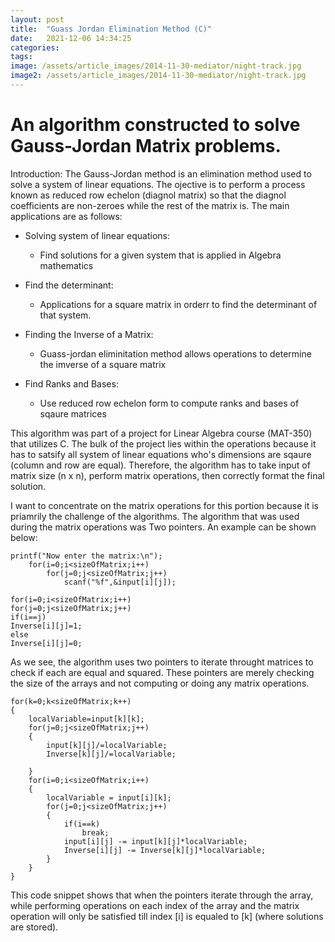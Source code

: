 ```yaml
---
layout: post
title:  "Guass Jordan Elimination Method (C)"
date:   2021-12-06 14:34:25
categories: 
tags: 
image: /assets/article_images/2014-11-30-mediator/night-track.jpg
image2: /assets/article_images/2014-11-30-mediator/night-track.jpg
---
```


# An algorithm constructed to solve Gauss-Jordan Matrix problems.

Introduction: The Gauss-Jordan method is an elimination method used to solve a system of linear equations. The ojective is to perform a process known as reduced row echelon (diagnol matrix) so that the diagnol coefficients are non-zeroes while the rest of the matrix is. The main applications are as follows: 
  * Solving system of linear equations:
    * Find solutions for a given system that is applied in Algebra mathematics
  
  * Find the determinant:
    * Applications for a square matrix in orderr to find the determinant of that system.
  
  * Finding the Inverse of a Matrix:
    * Guass-jordan eliminitation method allows operations to determine the imverse of a square matrix
  
  * Find Ranks and Bases:
    * Use reduced row echelon form to compute ranks and bases of sqaure matrices

This algorithm was part of a project for Linear Algebra course (MAT-350) that utilizes C. The bulk of the project lies within the operations because it has to satsify all system of linear equations who's dimensions are sqaure (column and row are equal). Therefore, the algorithm has to take input of matrix size (n x n), perform matrix operations, then correctly format the final solution. 

I want to concentrate on the matrix operations for this portion because it is priamrily the challenge of the algorithms. The algorithm that was used during the matrix operations was Two pointers. An example can be shown below:

	printf("Now enter the matrix:\n");						
		for(i=0;i<sizeOfMatrix;i++)
			for(j=0;j<sizeOfMatrix;j++)
				scanf("%f",&input[i][j]);

	for(i=0;i<sizeOfMatrix;i++)									
	for(j=0;j<sizeOfMatrix;j++)							
	if(i==j)										
	Inverse[i][j]=1;									
	else											
	Inverse[i][j]=0;		
As we see, the algorithm uses two pointers to iterate throught matrices to check if each are equal and squared. These pointers are merely checking the size of the arrays and not computing or doing any matrix operations. 
	
	for(k=0;k<sizeOfMatrix;k++)									 
	{														
		localVariable=input[k][k];										
		for(j=0;j<sizeOfMatrix;j++)								
		{
			input[k][j]/=localVariable;									
			Inverse[k][j]/=localVariable;									

		}													
		for(i=0;i<sizeOfMatrix;i++)									
		{
			localVariable = input[i][k];									
			for(j=0;j<sizeOfMatrix;j++)							
			{												
				if(i==k)
					break;									
				input[i][j] -= input[k][j]*localVariable;						
				Inverse[i][j] -= Inverse[k][j]*localVariable;						
			}
		}
	}
This code snippet shows that when the pointers iterate through the array, while performing operations on each index of the array and the matrix operation will only be satisfied till index [i] is equaled to [k] (where solutions are stored). 
